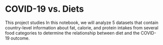# COVID-19 vs. Diets
This project studies
In this notebook, we will analyze 5 datasets that contain country-level information about fat, calorie, and protein intakes from several food categories to determine the relationship between diet and the COVID-19 outcome.
